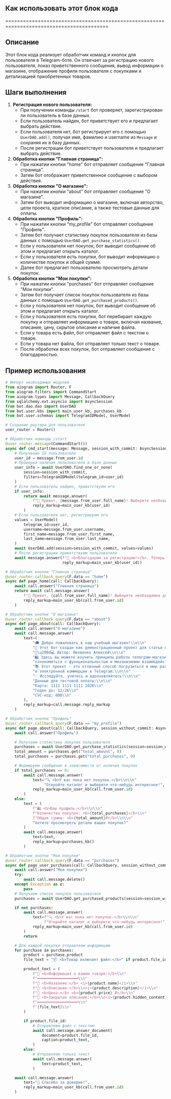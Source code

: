 ## Как использовать этот блок кода
=========================================================================================

Описание
-------------------------
Этот блок кода реализует обработчик команд и кнопок для пользователя в Telegram-боте. Он отвечает за регистрацию нового пользователя, показ приветственного сообщения, вывод информации о магазине,  отображение профиля пользователя с покупками и  детализацией приобретенных товаров.

Шаги выполнения
-------------------------
1. **Регистрация нового пользователя:**
    - При получении команды `/start` бот проверяет, зарегистрирован ли пользователь в базе данных.
    - Если пользователь найден, бот приветствует его и предлагает выбрать действие.
    - Если пользователя нет, бот регистрирует его с помощью `UserDAO.add()`,  получая имя, фамилию и username из `Message` и сохраняя их в базу данных.
    - После регистрации  бот приветствует пользователя  и предлагает выбрать действие.
2. **Обработка кнопки "Главная страница":**
    - При нажатии кнопки "home" бот отправляет сообщение "Главная страница".
    - Затем  бот отображает приветственное сообщение с выбором действия.
3. **Обработка кнопки "О магазине":**
    - При нажатии кнопки "about" бот отправляет сообщение "О магазине".
    - Затем бот выводит информацию о магазине, включая авторство, цели проекта, краткое описание, а также тестовые данные для оплаты. 
4. **Обработка кнопки "Профиль":**
    - При нажатии кнопки "my_profile" бот отправляет сообщение "Профиль".
    - Затем бот получает статистику покупок пользователя из базы данных с помощью `UserDAO.get_purchase_statistics()`.
    - Если у пользователя нет покупок, бот выводит сообщение об этом и предлагает открыть каталог.
    - Если у пользователя есть покупки, бот выводит информацию о количестве покупок и общей сумме. 
    - Далее бот предлагает пользователю просмотреть детали покупок.
5. **Обработка кнопки "Мои покупки":**
    - При нажатии кнопки "purchases" бот отправляет сообщение "Мои покупки".
    - Затем бот получает список покупок пользователя из базы данных с помощью `UserDAO.get_purchased_products()`.
    - Если у пользователя нет покупок, бот выводит сообщение об этом и предлагает открыть каталог.
    - Если у пользователя есть покупки, бот перебирает каждую покупку и отправляет информацию о товаре, включая название, описание, цену, скрытое описание и наличие файла.
    - Если у товара есть файл, бот отправляет файл с текстом о товаре.
    - Если у товара нет файла, бот отправляет только текст о товаре.
    - После обработки всех покупок, бот отправляет сообщение с благодарностью.
    
Пример использования
-------------------------

```python
# Импорт необходимых модулей
from aiogram import Router, F
from aiogram.filters import CommandStart
from aiogram.types import Message, CallbackQuery
from sqlalchemy.ext.asyncio import AsyncSession
from bot.dao.dao import UserDAO
from bot.user.kbs import main_user_kb, purchases_kb
from bot.user.schemas import TelegramIDModel, UserModel

# Создание роутера для пользователя
user_router = Router()

# Обработчик команды /start
@user_router.message(CommandStart())
async def cmd_start(message: Message, session_with_commit: AsyncSession):
    # Получение ID пользователя
    user_id = message.from_user.id
    # Проверка наличия пользователя в базе данных
    user_info = await UserDAO.find_one_or_none(
        session=session_with_commit,
        filters=TelegramIDModel(telegram_id=user_id)
    )
    # Если пользователь найден, приветствуем его
    if user_info:
        return await message.answer(
            f"👋 Привет, {message.from_user.full_name}! Выберите необходимое действие",
            reply_markup=main_user_kb(user_id)
        )
    # Если пользователя нет, регистрируем его
    values = UserModel(
        telegram_id=user_id,
        username=message.from_user.username,
        first_name=message.from_user.first_name,
        last_name=message.from_user.last_name,
    )
    await UserDAO.add(session=session_with_commit, values=values)
    # После регистрации приветствуем пользователя
    await message.answer(f"🎉 <b>Благодарим за регистрацию!</b>. Теперь выберите необходимое действие.",
                         reply_markup=main_user_kb(user_id))

# Обработчик кнопки "Главная страница"
@user_router.callback_query(F.data == "home")
async def page_home(call: CallbackQuery):
    await call.answer("Главная страница")
    return await call.message.answer(
        f"👋 Привет, {call.from_user.full_name}! Выберите необходимое действие",
        reply_markup=main_user_kb(call.from_user.id)
    )

# Обработчик кнопки "О магазине"
@user_router.callback_query(F.data == "about")
async def page_about(call: CallbackQuery):
    await call.answer("О магазине")
    await call.message.answer(
        text=(
            "🎓 Добро пожаловать в наш учебный магазин!\\n\\n"
            "🚀 Этот бот создан как демонстрационный проект для статьи на Хабре.\\n\\n"
            "👨\u200d💻 Автор: Яковенко Алексей\\n\\n"
            "🛍️ Здесь вы можете изучить принципы работы телеграм-магазина, "
            "ознакомиться с функциональностью и механизмами взаимодействия с пользователем.\\n\\n"
            "📚 Этот проект - это отличный способ погрузиться в мир разработки ботов "
            "и электронной коммерции в Telegram.\\n\\n"
            "💡 Исследуйте, учитесь и вдохновляйтесь!\\n\\n"
            "Данные для тестовой оплаты:\\n\\n"
            "Карта: 1111 1111 1111 1026\\n"
            "Годен до: 12/26\\n"
            "CVC-код: 000\\n"
        ),
        reply_markup=call.message.reply_markup
    )

# Обработчик кнопки "Профиль"
@user_router.callback_query(F.data == "my_profile")
async def page_about(call: CallbackQuery, session_without_commit: AsyncSession):
    await call.answer("Профиль")

    # Получаем статистику покупок пользователя
    purchases = await UserDAO.get_purchase_statistics(session=session_without_commit, telegram_id=call.from_user.id)
    total_amount = purchases.get("total_amount", 0)
    total_purchases = purchases.get("total_purchases", 0)

    # Формируем сообщение в зависимости от наличия покупок
    if total_purchases == 0:
        await call.message.answer(
            text="🔍 <b>У вас пока нет покупок.</b>\\n\\n"
                 "Откройте каталог и выберите что-нибудь интересное!",
            reply_markup=main_user_kb(call.from_user.id)
        )
    else:
        text = (
            f"🛍 <b>Ваш профиль:</b>\\n\\n"
            f"Количество покупок: <b>{total_purchases}</b>\\n"
            f"Общая сумма: <b>{total_amount}₽</b>\\n\\n"
            "Хотите просмотреть детали ваших покупок?"
        )
        await call.message.answer(
            text=text,
            reply_markup=purchases_kb()
        )

# Обработчик кнопки "Мои покупки"
@user_router.callback_query(F.data == "purchases")
async def page_user_purchases(call: CallbackQuery, session_without_commit: AsyncSession):
    await call.answer("Мои покупки")
    try:
        await call.message.delete()
    except Exception as e:
        pass
    # Получаем список покупок пользователя
    purchases = await UserDAO.get_purchased_products(session=session_without_commit, telegram_id=call.from_user.id)

    if not purchases:
        await call.message.answer(
            text=f"🔍 <b>У вас пока нет покупок.</b>\\n\\n"
                 f"Откройте каталог и выберите что-нибудь интересное!",
            reply_markup=main_user_kb(call.from_user.id)
        )
        return

    # Для каждой покупки отправляем информацию
    for purchase in purchases:
        product = purchase.product
        file_text = "📦 <b>Товар включает файл:</b>" if product.file_id else "📄 <b>Товар не включает файлы:</b>"

        product_text = (
            f"🛒 <b>Информация о вашем товаре:</b>\\n"
            f"━━━━━━━━━━━━━━━━━━\\n"
            f"🔹 <b>Название:</b> <i>{product.name}</i>\\n"
            f"🔹 <b>Описание:</b>\\n<i>{product.description}</i>\\n"
            f"🔹 <b>Цена:</b> <b>{product.price} ₽</b>\\n"
            f"🔹 <b>Закрытое описание:</b>\\n<i>{product.hidden_content}</i>\\n"
            f"━━━━━━━━━━━━━━━━━━\\n"
            f"{file_text}\\n"
        )

        if product.file_id:
            # Отправляем файл с текстом
            await call.message.answer_document(
                document=product.file_id,
                caption=product_text,
            )
        else:
            # Отправляем только текст
            await call.message.answer(
                text=product_text,
            )

    await call.message.answer(
        text="🙏 Спасибо за доверие!",
        reply_markup=main_user_kb(call.from_user.id)
    )
```